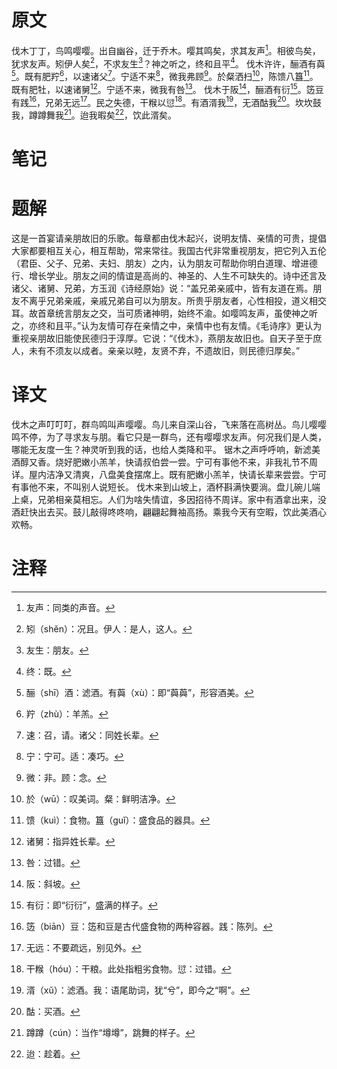 # 原文
伐木丁丁，鸟鸣嘤嘤。出自幽谷，迁于乔木。嘤其鸣矣，求其友声[^1]。相彼鸟矣，犹求友声。矧伊人矣[^2]，不求友生[^3]？神之听之，终和且平[^4]。
伐木许许，酾酒有藇[^5]。既有肥羜[^6]，以速诸父[^7]。宁适不来[^8]，微我弗顾[^9]。於粲洒扫[^10]，陈馈八簋[^11]。既有肥牡，以速诸舅[^12]。宁适不来，微我有咎[^13]。
伐木于阪[^14]，酾酒有衍[^15]。笾豆有践[^16]，兄弟无远[^17]。民之失德，干糇以愆[^18]。有酒湑我[^19]，无酒酤我[^20]。坎坎鼓我，蹲蹲舞我[^21]。迨我暇矣[^22]，饮此湑矣。
# 笔记

# 题解
这是一首宴请亲朋故旧的乐歌。每章都由伐木起兴，说明友情、亲情的可贵，提倡大家都要相互关心，相互帮助，常来常往。我国古代非常重视朋友，把它列入五伦（君臣、父子、兄弟、夫妇、朋友）之内，认为朋友可帮助你明白道理、增进德行、增长学业。朋友之间的情谊是高尚的、神圣的、人生不可缺失的。诗中还言及诸父、诸舅、兄弟，方玉润《诗经原始》说：“盖兄弟亲戚中，皆有友道在焉。朋友不离乎兄弟亲戚，亲戚兄弟自可以为朋友。所贵乎朋友者，心性相投，道义相交耳。故首章统言朋友之交，当可质诸神明，始终不渝。如嘤鸣友声，虽使神之听之，亦终和且平。”认为友情可存在亲情之中，亲情中也有友情。《毛诗序》更认为重视亲朋故旧能使民德归于淳厚。它说：“《伐木》，燕朋友故旧也。自天子至于庶人，未有不须友以成者。亲亲以睦，友贤不弃，不遗故旧，则民德归厚矣。”
# 译文
伐木之声叮叮叮，群鸟鸣叫声嘤嘤。鸟儿来自深山谷，飞来落在高树丛。鸟儿嘤嘤鸣不停，为了寻求友与朋。看它只是一群鸟，还有嘤嘤求友声。何况我们是人类，哪能无友度一生？神灵听到我的话，也给人类降和平。
锯木之声呼呼响，新滤美酒醇又香。烧好肥嫩小羔羊，快请叔伯尝一尝。宁可有事他不来，非我礼节不周详。屋内洁净又清爽，八盘美食摆席上。既有肥嫩小羔羊，快请长辈来尝尝。宁可有事他不来，不叫别人说短长。
伐木来到山坡上，酒杯斟满快要淌。盘儿碗儿端上桌，兄弟相亲莫相忘。人们为啥失情谊，多因招待不周详。家中有酒拿出来，没酒赶快出去买。鼓儿敲得咚咚响，翩翩起舞袖高扬。乘我今天有空暇，饮此美酒心欢畅。
# 注释

[^1]: 友声：同类的声音。
[^2]: 矧（shěn）：况且。伊人：是人，这人。
[^3]: 友生：朋友。
[^4]: 终：既。
[^5]: 酾（shī）酒：滤酒。有藇（xù）：即“藇藇”，形容酒美。
[^6]: 羜（zhù）：羊羔。
[^7]: 速：召，请。诸父：同姓长辈。
[^8]: 宁：宁可。适：凑巧。
[^9]: 微：非。顾：念。
[^10]: 於（wū）：叹美词。粲：鲜明洁净。
[^11]: 馈（kuì）：食物。簋（guǐ）：盛食品的器具。
[^12]: 诸舅：指异姓长辈。
[^13]: 咎：过错。
[^14]: 阪：斜坡。
[^15]: 有衍：即“衍衍”，盛满的样子。
[^16]: 笾（biān）豆：笾和豆是古代盛食物的两种容器。践：陈列。
[^17]: 无远：不要疏远，别见外。
[^18]: 干糇（hóu）：干粮。此处指粗劣食物。愆：过错。
[^19]: 湑（xǔ）：滤酒。我：语尾助词，犹“兮”，即今之“啊”。
[^20]: 酤：买酒。
[^21]: 蹲蹲（cún）：当作“墫墫”，跳舞的样子。
[^22]: 迨：趁着。